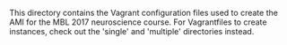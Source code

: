 This directory contains the Vagrant configuration files used to create the AMI for the MBL 2017 neuroscience course.
For Vagrantfiles to create instances, check out the 'single' and 'multiple' directories instead.